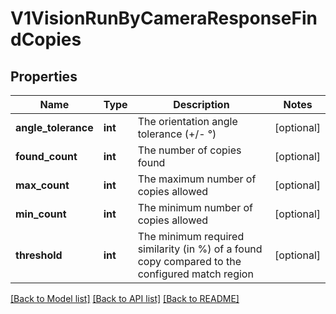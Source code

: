 # V1VisionRunByCameraResponseFindCopies

## Properties
Name | Type | Description | Notes
------------ | ------------- | ------------- | -------------
**angle_tolerance** | **int** | The orientation angle tolerance (+/- °) | [optional] 
**found_count** | **int** | The number of copies found | [optional] 
**max_count** | **int** | The maximum number of copies allowed | [optional] 
**min_count** | **int** | The minimum number of copies allowed | [optional] 
**threshold** | **int** | The minimum required similarity (in %) of a found copy compared to the configured match region | [optional] 

[[Back to Model list]](../README.md#documentation-for-models) [[Back to API list]](../README.md#documentation-for-api-endpoints) [[Back to README]](../README.md)


